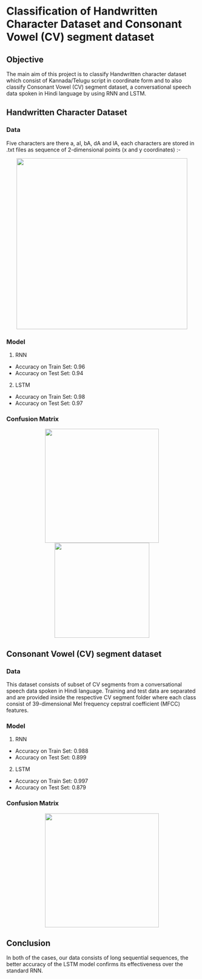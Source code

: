 # Classification of Handwritten Character Dataset and Consonant Vowel (CV) segment dataset
## Objective
The main aim of this project is to classify Handwritten character dataset which consist of Kannada/Telugu script in coordinate form and
to also classify Consonant Vowel (CV) segment dataset, a conversational speech data spoken in Hindi language by using
RNN and LSTM.

## Handwritten Character Dataset
### Data

Five characters are there a, aI, bA, dA and lA, each characters are stored in .txt files as sequence of 2-dimensional points (x and y
coordinates) :-
</br>
<p align="center">
  <img width="450" src="https://github.com/Prashant812/Sale-Tracker/assets/93676625/75046862-a09a-4860-b808-7a6418089b02" >
</p>

### Model
1. RNN
* Accuracy on Train Set: 0.96
* Accuracy on Test Set: 0.94
2. LSTM
* Accuracy on Train Set: 0.98
* Accuracy on Test Set: 0.97

### Confusion Matrix
<p align="center">
  <img width="300" src="https://github.com/Prashant812/Sale-Tracker/assets/93676625/1bef7651-0e9d-4bc0-9cc5-dd85cd21fc05" >
  <img width="250" src="https://github.com/Prashant812/Sale-Tracker/assets/93676625/39f4a5fb-8236-43a2-8149-9b9ebaeef4d5" >
</p>


## Consonant Vowel (CV) segment dataset

### Data
This dataset consists of subset of CV segments from a conversational speech data spoken in Hindi language. Training and test data are separated and are 
provided inside the respective CV segment folder where each class consist of 39-dimensional Mel frequency cepstral 
coefficient (MFCC) features.


### Model
1. RNN
* Accuracy on Train Set: 0.988
* Accuracy on Test Set: 0.899
2. LSTM
* Accuracy on Train Set: 0.997
* Accuracy on Test Set: 0.879

### Confusion Matrix
<p align="center">
  <img width="300" src="https://github.com/Prashant812/Sale-Tracker/assets/93676625/e60a72c1-d595-44fc-a555-bf5276415b61" >
</p>

## Conclusion
In both of the cases, our data consists of long sequential sequences, the better accuracy of the LSTM model confirms its effectiveness over the standard RNN. 
